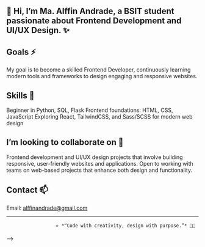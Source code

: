 ## 🌸 Hi, I’m Ma. Alffin Andrade, a BSIT student passionate about Frontend Development and UI/UX Design. ✨

## Goals ⚡
  My goal is to become a skilled Frontend Developer, continuously learning modern tools and frameworks to design engaging and responsive websites.

## Skills 🌱
  Beginner in Python, SQL, Flask
  Frontend foundations: HTML, CSS, JavaScript
  Exploring React, TailwindCSS, and Sass/SCSS for modern web design
  
## I’m looking to collaborate on 👯
  Frontend development and UI/UX design projects that involve building responsive, user-friendly websites and applications. 
  Open to working with teams on web-based projects that enhance both design and functionality.

## Contact 📫
  Email: alffinandrade@gmail.com

---

                      ⭐ *“Code with creativity, design with purpose.”* 🌷👋
-->
